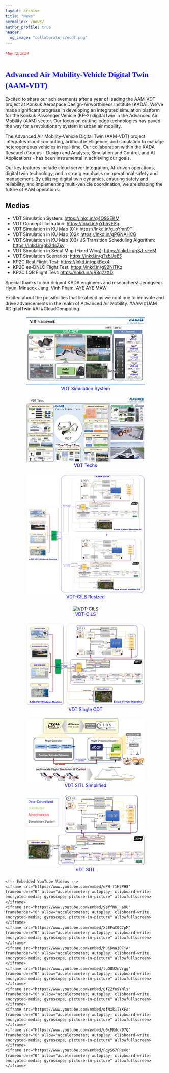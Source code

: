 ```yaml
---
layout: archive
title: "News"
permalink: /news/
author_profile: true
header:
  og_image: "collaborators/ecdf.png"
---
```


<span style="font-family: times, serif; font-size:10pt; font-style:italic; color:red"> May 12, 2024 </span>

# <span style="font-family: times, serif; font-size:18pt; font-style:bold; color:blue"> Advanced Air Mobility-Vehicle Digital Twin (AAM-VDT) </span>

Excited to share our achievements after a year of leading the AAM-VDT project at Konkuk Aerospace Design-Airworthiness Institute (KADA). We've made significant progress in developing an integrated simulation platform for the Konkuk Passenger Vehicle (KP-2) digital twin in the Advanced Air Mobility (AAM) sector. Our focus on cutting-edge technologies has paved the way for a revolutionary system in urban air mobility.

The Advanced Air Mobility-Vehicle Digital Twin (AAM-VDT) project integrates cloud computing, artificial intelligence, and simulation to manage heterogeneous vehicles in real-time. Our collaboration within the KADA Research Groups - Design and Analysis, Simulation and Control, and AI Applications - has been instrumental in achieving our goals.

Our key features include cloud server integration, AI-driven operations, digital twin technology, and a strong emphasis on operational safety and management. By utilizing digital twin dynamics, ensuring safety and reliability, and implementing multi-vehicle coordination, we are shaping the future of AAM operations.

## Medias

- VDT Simulation System: <https://lnkd.in/g4Q9SEKM>
- VDT Concept Illustration: <https://lnkd.in/gYb5yESg>
- VDT Simulation in KU Map (01): <https://lnkd.in/g_pYmn9T>
- VDT Simulation in KU Map (02): <https://lnkd.in/gPGNAHCG>
- VDT Simulation in KU Map (03)-JS Transition Scheduling Algorithm: <https://lnkd.in/gb24sZsy>
- VDT Simulation in Seoul Map (Fixed Wing): <https://lnkd.in/gSJ-sFeM>
- VDT Simulation Scenarios: <https://lnkd.in/gTzbUa85>
- KP2C Real Flight Test: <https://lnkd.in/gpkBcx4i>
- KP2C es-DNLC Flight Test: <https://lnkd.in/g92NiTKz>
- KP2C LQR Flight Test: <https://lnkd.in/gR8q7zXD>

Special thanks to our diligent KADA engineers and researchers! Jeongseok Hyun, Minseok Jang, Vinh Pham, AYE AYE MAW

Excited about the possibilities that lie ahead as we continue to innovate and drive advancements in the realm of Advanced Air Mobility. #AAM #UAM #DigitalTwin #AI #CloudComputing

<html lang="en">
<head>
    <meta charset="UTF-8">
    <meta name="viewport" content="width=device-width, initial-scale=1.0">
    <title>Gallery of Images and Videos</title>
    <style>
        figure {
            text-align: center;
            margin: 20px;
        }
        figcaption {
            color: blue;
        }
        img {
            width: 80%;
            height: auto;
        }
        iframe {
            width: 80%;
            height: 315px;
            margin: 20px auto;
            display: block;
        }
    </style>
</head>
<body>
    <figure>
        <img src="../images/news/VDT Simulation System.jpg" alt="VDT Simulation System">
        <figcaption>VDT Simulation System</figcaption>
    </figure>
    <figure>
        <img src="../images/news/VDT Techs..jpg" alt="VDT Techs">
        <figcaption>VDT Techs</figcaption>
    </figure>
    <figure>
        <img src="../images/news/VDT-CILS-Rezied.jpg" alt="VDT-CILS Resized">
        <figcaption>VDT-CILS Resized</figcaption>
    </figure>
    <figure>
        <img src="../images/news/VDT-CILS.jpg" alt="VDT-CILS">
        <figcaption>VDT-CILS</figcaption>
    </figure>
    <figure>
        <img src="../images/news/VDT-Single-ODT.jpg" alt="VDT Single ODT">
        <figcaption>VDT Single ODT</figcaption>
    </figure>
    <figure>
        <img src="../images/news/VDT-SITL-Simplified.jpg" alt="VDT SITL Simplified">
        <figcaption>VDT SITL Simplified</figcaption>
    </figure>
    <figure>
        <img src="../images/news/VDT-SITL.jpg" alt="VDT SITL">
        <figcaption>VDT SITL</figcaption>
    </figure>

    <!-- Embedded YouTube Videos -->
    <iframe src="https://www.youtube.com/embed/ePH-f1H2PH8" frameborder="0" allow="accelerometer; autoplay; clipboard-write; encrypted-media; gyroscope; picture-in-picture" allowfullscreen></iframe>
    <iframe src="https://www.youtube.com/embed/9effNK__aOU" frameborder="0" allow="accelerometer; autoplay; clipboard-write; encrypted-media; gyroscope; picture-in-picture" allowfullscreen></iframe>
    <iframe src="https://www.youtube.com/embed/X20FuC0C7pM" frameborder="0" allow="accelerometer; autoplay; clipboard-write; encrypted-media; gyroscope; picture-in-picture" allowfullscreen></iframe>
    <iframe src="https://www.youtube.com/embed/huKKna1OFjA" frameborder="0" allow="accelerometer; autoplay; clipboard-write; encrypted-media; gyroscope; picture-in-picture" allowfullscreen></iframe>
    <iframe src="https://www.youtube.com/embed/luD0U2uVrgg" frameborder="0" allow="accelerometer; autoplay; clipboard-write; encrypted-media; gyroscope; picture-in-picture" allowfullscreen></iframe>
    <iframe src="https://www.youtube.com/embed/QfZZfo9YNls" frameborder="0" allow="accelerometer; autoplay; clipboard-write; encrypted-media; gyroscope; picture-in-picture" allowfullscreen></iframe>
    <iframe src="https://www.youtube.com/embed/qfMXk1IYKFA" frameborder="0" allow="accelerometer; autoplay; clipboard-write; encrypted-media; gyroscope; picture-in-picture" allowfullscreen></iframe>
    <iframe src="https://www.youtube.com/embed/u0xFRdc-97Q" frameborder="0" allow="accelerometer; autoplay; clipboard-write; encrypted-media; gyroscope; picture-in-picture" allowfullscreen></iframe>
    <iframe src="https://www.youtube.com/embed/FqyS67FReXo" frameborder="0" allow="accelerometer; autoplay; clipboard-write; encrypted-media; gyroscope; picture-in-picture" allowfullscreen></iframe>

</body>
</html>
